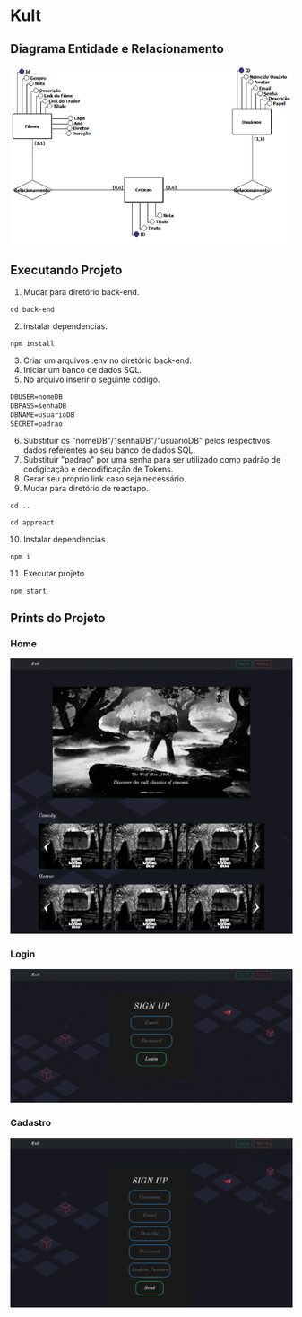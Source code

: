 # Kult
## Diagrama Entidade e Relacionamento
![](DER.PNG)

## Executando Projeto
1. Mudar para diretório back-end.

```
cd back-end
```

2. instalar dependencias.

```
npm install
```

3. Criar um arquivos .env no diretório back-end.
4. Iniciar um banco de dados SQL.
5. No arquivo inserir o seguinte código.
```
DBUSER=nomeDB
DBPASS=senhaDB
DBNAME=usuarioDB
SECRET=padrao
```
6. Substituir os "nomeDB"/"senhaDB"/"usuarioDB" pelos respectivos dados referentes ao seu banco de dados SQL.
7. Substituir "padrao" por uma senha para ser utilizado como padrão de codigicação e decodificação de Tokens.
8. Gerar seu proprio link caso seja necessário.
9. Mudar para diretório de reactapp.
```
cd ..
```
```
cd appreact
```
10. Instalar dependencias
```
npm i
```
11. Executar projeto
```
npm start
```

## Prints do Projeto
### Home
![](Home.png)
### Login
![](Login.png)
### Cadastro
![](Cadastro.png)





